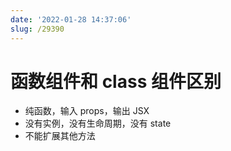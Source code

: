```yaml
---
date: '2022-01-28 14:37:06'
slug: /29390
---
```


# 函数组件和 class 组件区别

- 纯函数，输入 props，输出 JSX
- 没有实例，没有生命周期，没有 state
- 不能扩展其他方法

